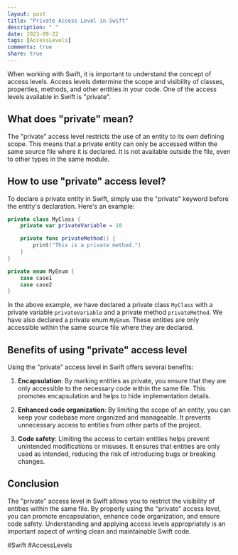 ```yaml
---
layout: post
title: "Private Access Level in Swift"
description: " "
date: 2023-09-22
tags: [AccessLevels]
comments: true
share: true
---
```


When working with Swift, it is important to understand the concept of access levels. Access levels determine the scope and visibility of classes, properties, methods, and other entities in your code. One of the access levels available in Swift is "private".

## What does "private" mean?

The "private" access level restricts the use of an entity to its own defining scope. This means that a private entity can only be accessed within the same source file where it is declared. It is not available outside the file, even to other types in the same module.

## How to use "private" access level?

To declare a private entity in Swift, simply use the "private" keyword before the entity's declaration. Here's an example:

```swift
private class MyClass {
    private var privateVariable = 10

    private func privateMethod() {
        print("This is a private method.")
    }
}

private enum MyEnum {
    case case1
    case case2
}
```

In the above example, we have declared a private class `MyClass` with a private variable `privateVariable` and a private method `privateMethod`. We have also declared a private enum `MyEnum`. These entities are only accessible within the same source file where they are declared.

## Benefits of using "private" access level

Using the "private" access level in Swift offers several benefits:

1. **Encapsulation**: By marking entities as private, you ensure that they are only accessible to the necessary code within the same file. This promotes encapsulation and helps to hide implementation details.

2. **Enhanced code organization**: By limiting the scope of an entity, you can keep your codebase more organized and manageable. It prevents unnecessary access to entities from other parts of the project.

3. **Code safety**: Limiting the access to certain entities helps prevent unintended modifications or misuses. It ensures that entities are only used as intended, reducing the risk of introducing bugs or breaking changes.

## Conclusion

The "private" access level in Swift allows you to restrict the visibility of entities within the same file. By properly using the "private" access level, you can promote encapsulation, enhance code organization, and ensure code safety. Understanding and applying access levels appropriately is an important aspect of writing clean and maintainable Swift code.

#Swift #AccessLevels